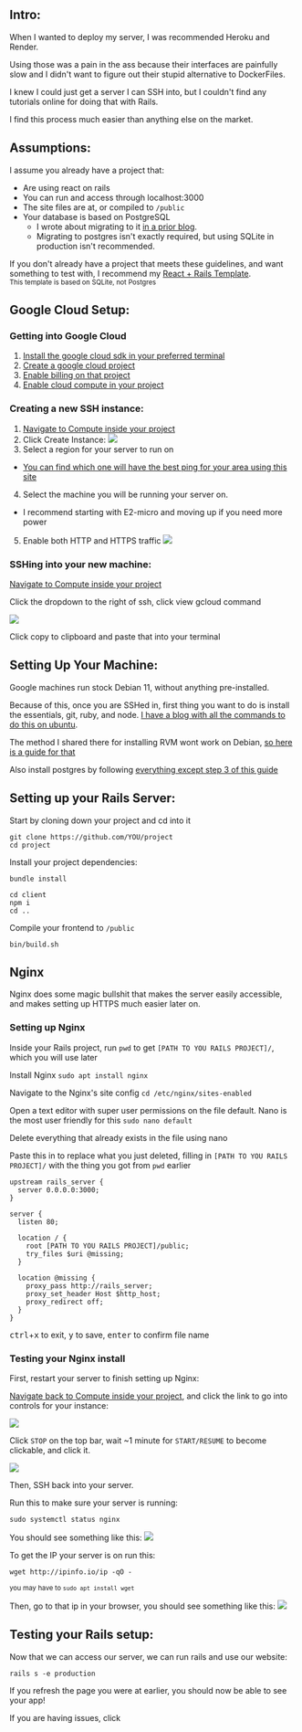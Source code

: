 ## Intro:
When I wanted to deploy my server, I was recommended Heroku and Render.

Using those was a pain in the ass because their interfaces are painfully slow and I didn't want to figure out their stupid alternative to DockerFiles.

I knew I could just get a server I can SSH into, but I couldn't find any tutorials online for doing that with Rails.

I find this process much easier than anything else on the market.

## Assumptions:
I assume you already have a project that:
- Are using react on rails
- You can run and access through localhost:3000
- The site files are at, or compiled to `/public`
- Your database is based on PostgreSQL
  - I wrote about migrating to it [in a prior blog](https://dev.to/f53/using-action-cable-with-react-and-rails-2o9f#Switching-an-existing-rails-app-to-postgresql).
  - Migrating to postgres isn't exactly required, but using SQLite in production isn't recommended.

If you don't already have a project that meets these guidelines, and want something to test with, I recommend my [React + Rails Template](https://github.com/CodeF53/react_rails_template).\
<small> This template is based on SQLite, not Postgres </small>

## Google Cloud Setup:
### Getting into Google Cloud
1. [Install the google cloud sdk in your preferred terminal](https://cloud.google.com/sdk/docs/install-sdk)
2. [Create a google cloud project](https://cloud.google.com/resource-manager/docs/creating-managing-projects)
3. [Enable billing on that project](https://cloud.google.com/billing/docs/how-to/verify-billing-enabled)
4. [Enable cloud compute in your project](https://console.cloud.google.com/compute/instances)

### Creating a new SSH instance:
1. [Navigate to Compute inside your project](https://console.cloud.google.com/compute)
2. Click Create Instance:
  ![](https://i.imgur.com/1YZfc1v.png)
3. Select a region for your server to run on
  - [You can find which one will have the best ping for your area using this site](https://gcping.com/)
4. Select the machine you will be running your server on.
  - I recommend starting with E2-micro and moving up if you need more power
5. Enable both HTTP and HTTPS traffic
  ![](https://i.imgur.com/M1dfB8c.png)

### SSHing into your new machine:
[Navigate to Compute inside your project](https://console.cloud.google.com/compute)

Click the dropdown to the right of ssh, click view gcloud command

![](https://imgur.com/4Ag8EgN.png)

Click copy to clipboard and paste that into your terminal

## Setting Up Your Machine:
Google machines run stock Debian 11, without anything pre-installed.

Because of this, once you are SSHed in, first thing you want to do is install the essentials, git, ruby, and node. [I have a blog with all the commands to do this on ubuntu](https://dev.to/f53/environment-setup-stuff-2p1e).

The method I shared there for installing RVM wont work on Debian, [so here is a guide for that](https://rvm.io/rvm/install)

Also install postgres by following [everything except step 3 of this guide](https://www.digitalocean.com/community/tutorials/how-to-use-postgresql-with-your-ruby-on-rails-application-on-ubuntu-18-04)

## Setting up your Rails Server:
Start by cloning down your project and cd into it
```
git clone https://github.com/YOU/project
cd project
```

Install your project dependencies:
```
bundle install

cd client
npm i
cd ..
```

Compile your frontend to `/public`
```
bin/build.sh
```

## Nginx
Nginx does some magic bullshit that makes the server easily accessible, and makes setting up HTTPS much easier later on.

### Setting up Nginx
Inside your Rails project, run `pwd` to get `[PATH TO YOU RAILS PROJECT]/`, which you will use later

Install Nginx
`sudo apt install nginx`

Navigate to the Nginx's site config
`cd /etc/nginx/sites-enabled`

Open a text editor with super user permissions on the file default. Nano is the most user friendly for this
`sudo nano default`

Delete everything that already exists in the file using nano

Paste this in to replace what you just deleted, filling in `[PATH TO YOU RAILS PROJECT]/` with the thing you got from `pwd` earlier
```
upstream rails_server {
  server 0.0.0.0:3000;
}

server {
  listen 80;

  location / {
    root [PATH TO YOU RAILS PROJECT]/public;
    try_files $uri @missing;
  }

  location @missing {
    proxy_pass http://rails_server;
    proxy_set_header Host $http_host;
    proxy_redirect off;
  }
}
```

<kbd>ctrl</kbd>+<kbd>x</kbd> to exit, <kbd>y</kbd> to save, <kbd>enter</kbd> to confirm file name

### Testing your Nginx install
First, restart your server to finish setting up Nginx:

[Navigate back to Compute inside your project](https://console.cloud.google.com/compute), and click the link to go into controls for your instance:

![](https://cdn.discordapp.com/attachments/1019985929642979348/1044297103133913158/image.png)

Click `STOP` on the top bar, wait ~1 minute for `START/RESUME` to become clickable, and click it.

![](https://media.discordapp.net/attachments/1019985929642979348/1044297197145038878/image.png)

Then, SSH back into your server.

Run this to make sure your server is running:
```
sudo systemctl status nginx
```
You should see something like this:
![](https://i.imgur.com/LS52ONI.png)

To get the IP your server is on run this:
```
wget http://ipinfo.io/ip -qO -
```
<small>you may have to `sudo apt install wget`</small>

Then, go to that ip in your browser, you should see something like this:
![](https://i.imgur.com/VadxAQs.png)

## Testing your Rails setup:
Now that we can access our server, we can run rails and use our website:
```
rails s -e production
```

If you refresh the page you were at earlier, you should now be able to see your app!

If you are having issues, click